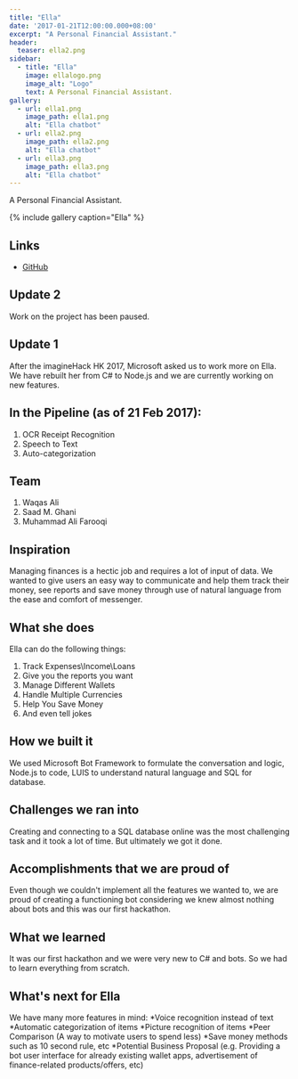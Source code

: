 ```yaml
---
title: "Ella"
date: '2017-01-21T12:00:00.000+08:00'
excerpt: "A Personal Financial Assistant."
header:
  teaser: ella2.png
sidebar:
  - title: "Ella"
    image: ellalogo.png
    image_alt: "Logo"
    text: A Personal Financial Assistant.
gallery:
  - url: ella1.png
    image_path: ella1.png
    alt: "Ella chatbot"
  - url: ella2.png
    image_path: ella2.png
    alt: "Ella chatbot"
  - url: ella3.png
    image_path: ella3.png
    alt: "Ella chatbot"
---
```


A Personal Financial Assistant.

{% include gallery caption="Ella" %}

## Links

* [GitHub](https://github.com/WaqasAliAbbasi/Ella)

## Update 2

Work on the project has been paused.

## Update 1

After the imagineHack HK 2017, Microsoft asked us to work more on Ella. We have rebuilt her from C# to Node.js and we are currently working on new features.

## In the Pipeline (as of 21 Feb 2017):

1.  OCR Receipt Recognition
2.  Speech to Text
3.  Auto-categorization

## Team

1.  Waqas Ali
2.  Saad M. Ghani
3.  Muhammad Ali Farooqi

## Inspiration

Managing finances is a hectic job and requires a lot of input of data. We wanted to give users an easy way to communicate and help them track their money, see reports and save money through use of natural language from the ease and comfort of messenger.

## What she does

Ella can do the following things:

1.  Track Expenses\Income\Loans
2.  Give you the reports you want
3.  Manage Different Wallets
4.  Handle Multiple Currencies
5.  Help You Save Money
6.  And even tell jokes

## How we built it

We used Microsoft Bot Framework to formulate the conversation and logic, Node.js to code, LUIS to understand natural language and SQL for database.

## Challenges we ran into

Creating and connecting to a SQL database online was the most challenging task and it took a lot of time. But ultimately we got it done.

## Accomplishments that we are proud of

Even though we couldn't implement all the features we wanted to, we are proud of creating a functioning bot considering we knew almost nothing about bots and this was our first hackathon.

## What we learned

It was our first hackathon and we were very new to C# and bots. So we had to learn everything from scratch.

## What's next for Ella

We have many more features in mind:
*Voice recognition instead of text
*Automatic categorization of items
*Picture recognition of items
*Peer Comparison (A way to motivate users to spend less)
*Save money methods such as 10 second rule, etc
*Potential Business Proposal (e.g. Providing a bot user interface for already existing wallet apps, advertisement of finance-related products/offers, etc)
